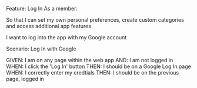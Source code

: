 Feature: Log In
As a member:

So that I can set my own personal preferences, create custom categories and access additional app features

I want to log into the app with my Google account

Scenario: Log In with Google

GIVEN: I am on any page within the web app
AND: I am not logged in
WHEN: I click the 'Log In' button
THEN: I should be on a Google Log In page
WHEN: I correctly enter my credtials
THEN: I should be on the previous page, logged in
